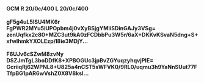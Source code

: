 #### GCM R 20/0c/400 L 20/0c/400
**gF5g4uL5lSU4MK6r**<br/>**FgPWR2MYu5iUPOpbm4j0vXyBSjgYMIiSDinGAJy3VSg=**<br/>**zenUqfkx2c80+MZC3ut9kA0zFCDbbPu3W5r/6aX+DKKvKSvaN5dng+S+xfwIhmkYXOLEzp/I8ie3MDjY...**<br/><br/>
**F6UJv6cSZwM8zvNy**<br/>**DSZJmTgL3boDDfK8+XPBOGUc3jpBvZGYuqzyhqvjPIE=**<br/>**GcriiqRj62WPNL8+U825a4nCST5sWFVK0/9RL0/uqmu3h9YaNnSUut77FTfpBG1pAR6wVshZ0X8V8ksI...**